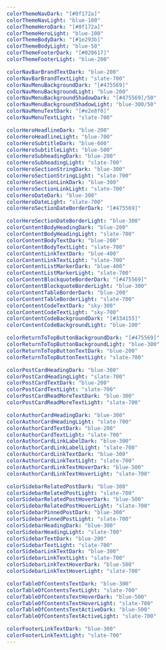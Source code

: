 ```yaml
---
colorThemeNavDark: "[#0f172a]"
colorThemeNavLight: "blue-100"
colorThemeHeroDark: "[#0f172a]"
colorThemeHeroLight: "blue-100"
colorThemeBodyDark: "[#1e293b]"
colorThemeBodyLight: "blue-50"
colorThemeFooterDark: "[#020617]"
colorThemeFooterLight: "blue-200"

colorNavBarBrandTextDark: "blue-200"
colorNavBarBrandTextLight: "slate-700"
colorNavMenuBackgroundDark: "[#475569]"
colorNavMenuBackgroundLight: "blue-200"
colorNavMenuBackgroundShadowDark: "[#475569]/50"
colorNavMenuBackgroundShadowLight: "blue-300/50"
colorNavMenuTextDark: "[#e2e8f0]"
colorNavMenuTextLight: "slate-700"

colorHeroHeadlineDark: "blue-200"
colorHeroHeadlineLight: "blue-700"
colorHeroSubtitleDark: "blue-600"
colorHeroSubtitleLight: "blue-500"
colorHeroSubheadingDark: "blue-200"
colorHeroSubheadingLight: "slate-700"
colorHeroSectionStringDark: "blue-300"
colorHeroSectionStringLight: "slate-700"
colorHeroSectionLinkDark: "blue-300"
colorHeroSectionLinkLight: "slate-700"
colorHeroDateDark: "blue-300"
colorHeroDateLight: "slate-700"
colorHeroSectionDateBorderDark: "[#475569]"

colorHeroSectionDateBorderLight: "blue-300"
colorContentBodyHeadingDark: "blue-200"
colorContentBodyHeadingLight: "slate-700"
colorContentBodyTextDark: "blue-200"
colorContentBodyTextLight: "slate-700"
colorContentLinkTextDark: "blue-400"
colorContentLinkTextLight: "slate-700"
colorContentListMarkerDark: "blue-400"
colorContentListMarkerLight: "slate-700"
colorContentBlockquoteBorderDark: "[#475569]"
colorContentBlockquoteBorderLight: "blue-300"
colorContentTableBorderDark: "blue-200"
colorContentTableBorderLight: "slate-700"
colorContentCodeTextDark: "sky-300"
colorContentCodeTextLight: "sky-700"
colorContentCodeBackgroundDark: "[#334155]"
colorContentCodeBackgroundLight: "blue-100"

colorReturnToTopButtonBackgroundDark: "[#475569]"
colorReturnToTopButtonBackgroundLight: "blue-300"
colorReturnToTopButtonTextDark: "blue-200"
colorReturnToTopButtonTextLight: "slate-700"

colorPostCardHeadingDark: "blue-300"
colorPostCardHeadingLight: "slate-700"
colorPostCardTextDark: "blue-200"
colorPostCardTextLight: "slate-700"
colorPostCardReadMoreTextDark: "blue-300"
colorPostCardReadMoreTextLight: "slate-700"

colorAuthorCardHeadingDark: "blue-300"
colorAuthorCardHeadingLight: "slate-700"
colorAuthorCardTextDark: "blue-200"
colorAuthorCardTextLight: "slate-700"
colorAuthorCardLinkLabelDark: "blue-300"
colorAuthorCardLinkLabelLight: "slate-700"
colorAuthorCardLinkTextDark: "blue-300"
colorAuthorCardLinkTextLight: "slate-700"
colorAuthorCardLinkTextHoverDark: "blue-500"
colorAuthorCardLinkTextHoverLight: "slate-700"

colorSidebarRelatedPostDark: "blue-300"
colorSidebarRelatedPostLight: "slate-700"
colorSidebarRelatedPostHoverDark: "blue-500"
colorSidebarRelatedPostHoverLight: "slate-700"
colorSidebarPinnedPostDark: "blue-300"
colorSidebarPinnedPostLight: "slate-700"
colorSidebarHeadingDark: "blue-300"
colorSidebarHeadingLight: "slate-700"
colorSidebarTextDark: "blue-200"
colorSidebarTextLight: "slate-700"
colorSidebarLinkTextDark: "blue-300"
colorSidebarLinkTextLight: "slate-700"
colorSidebarLinkTextHoverDark: "blue-500"
colorSidebarLinkTextHoverLight: "slate-700"

colorTableOfContentsTextDark: "blue-300"
colorTableOfContentsTextLight: "slate-700"
colorTableOfContentsTextHoverDark: "blue-500"
colorTableOfContentsTextHoverLight: "slate-700"
colorTableOfContentsTextActiveDark: "blue-500"
colorTableOfContentsTextActiveLight: "slate-700"

colorFooterLinkTextDark: "blue-300"
colorFooterLinkTextLight: "slate-700"
---
```

